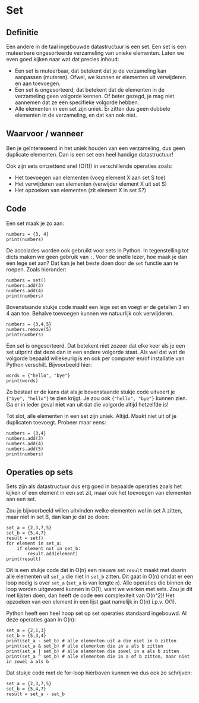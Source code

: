 # Set

## Definitie
Een andere in de taal ingebouwde datastructuur is een set. Een set is een muteerbare ongesorteerde verzameling van unieke elementen. Laten we even goed kijken naar wat dat precies inhoud:

- Een set is muteerbaar, dat betekent dat je de verzameling kan aanpassen (muteren). Ofwel, we kunnen er elementen uit verwijderen en aan toevoegen.
- Een set is ongesorteerd, dat betekent dat de elementen in de verzameling geen volgorde kennen. Of beter gezegd, je mag niet aannemen dat ze een specifieke volgorde hebben.
- Alle elementen in een set zijn uniek. Er zitten dus geen dubbele elementen in de verzameling, en dat kan ook niet.

## Waarvoor / wanneer
Ben je geïntereseerd in het uniek houden van een verzameling, dus geen duplicate elementen. Dan is een set een heel handige datastructuur!

Ook zijn sets ontzettend snel (O(1)) in verschillende operaties zoals:

- Het toevoegen van elementen (voeg element X aan set S toe)
- Het verwijderen van elementen (verwijder element X uit set S)
- Het opzoeken van elementen (zit element X in set S?)

## Code
Een set maak je zo aan:

    numbers = {3, 4}
    print(numbers)

De accolades worden ook gebruikt voor sets in Python. In tegenstelling tot dicts maken we geen gebruik van `:`. Voor de snelle lezer, hoe maak je dan een lege set aan? Dat kan je het beste doen door de `set` functie aan te roepen. Zoals hieronder:

    numbers = set()
    numbers.add(3)
    numbers.add(4)
    print(numbers)

Bovenstaande stukje code maakt een lege set en voegt er de getallen 3 en 4 aan toe. Behalve toevoegen kunnen we natuurlijk ook verwijderen.

    numbers = {3,4,5}
    numbers.remove(5)
    print(numbers)

Een set is ongesorteerd. Dat betekent niet zozeer dat elke keer als je een set uitprint dat deze dan in een andere volgorde staat. Als wel dat wat de volgorde bepaald willekeurig is en ook per computer en/of installatie van Python verschilt. Bijvoorbeeld hier:

    words = {"hello", "bye"}
    print(words)

Zo bestaat er de kans dat als je bovenstaande stukje code uitvoert je `{"bye", "hello"}` te zien krijgt. Je zou ook `{"hello", "bye"}` kunnen zien. Ga er in ieder geval __niet__ van uit dat die volgorde altijd hetzelfde is!

Tot slot, alle elementen in een set zijn uniek. Altijd. Maakt niet uit of je duplicaten toevoegt. Probeer maar eens:

    numbers = {3,4}
    numbers.add(3)
    numbers.add(4)
    numbers.add(5)
    print(numbers)

## Operaties op sets
Sets zijn als datastructuur dus erg goed in bepaalde operaties zoals het kijken of een element in een set zit, maar ook het toevoegen van elementen aan een set.

Zou je bijvoorbeeld willen uitvinden welke elementen wel in set A zitten, maar niet in set B, dan kan je dat zo doen:

    set_a = {2,3,7,5}
    set_b = {5,4,7}
    result = set()
    for element in set_a:
        if element not in set_b:
            result.add(element)
    print(result)

Dit is een stukje code dat in O(n) een nieuwe set `result` maakt met daarin alle elementen uit `set_a` die niet in `set_b` zitten. Dit gaat in O(n) omdat er een loop nodig is over `set_a` (`set_a` is van lengte `n`). Alle operaties die binnen de loop worden uitgevoerd kunnen in O(1), want we werken met sets. Zou je dit met lijsten doen, dan heeft de code een complexiteit van O(n^2)! Het opzoeken van een element in een lijst gaat namelijk in O(n) i.p.v. O(1).

Python heeft een heel hoop set op set operaties standaard ingebouwd. Al deze operaties gaan in O(n):

    set_a = {2,1,3}
    set_b = {5,3,4}
    print(set_a - set_b) # alle elementen uit a die niet in b zitten
    print(set_a & set_b) # alle elementen die in a als b zitten
    print(set_a | set_b) # alle elementen die zowel in a als b zitten
    print(set_a ^ set_b) # alle elementen die in a of b zitten, maar niet in zowel a als b

Dat stukje code met de for-loop hierboven kunnen we dus ook zo schrijven:

    set_a = {2,3,7,5}
    set_b = {5,4,7}
    result = set_a - set_b
